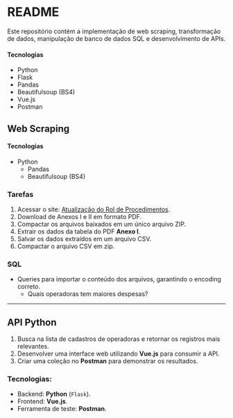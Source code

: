 # README

Este repositório contém a implementação de web scraping, transformação de dados, manipulação de banco de dados SQL e desenvolvimento de APIs.

#### Tecnologias
- Python
- Flask
- Pandas
- Beautifulsoup (BS4)
- Vue.js
- Postman

## **Web Scraping**

#### Tecnologias
- Python
  - Pandas
  - Beautifulsoup (BS4)

### **Tarefas**
1. Acessar o site: [Atualização do Rol de Procedimentos](https://www.gov.br/ans/pt-br/acesso-a-informacao/participacao-da-sociedade/atualizacao-do-rol-de-procedimentos).
2. Download de Anexos I e II em formato PDF.
3. Compactar os arquivos baixados em um único arquivo ZIP.
4. Extrair os dados da tabela do PDF **Anexo I**.
5. Salvar os dados extraídos em um arquivo CSV.
6. Compactar o arquivo CSV em zip.

### **SQL**
- Queries para importar o conteúdo dos arquivos, garantindo o encoding correto.
   - Quais operadoras tem maiores despesas?

---

## **API Python**

1. Busca na lista de cadastros de operadoras e retornar os registros mais relevantes.
2. Desenvolver uma interface web utilizando **Vue.js** para consumir a API.
3. Criar uma coleção no **Postman** para demonstrar os resultados.

### **Tecnologias:**
  - Backend: **Python** (`Flask`).
  - Frontend: **Vue.js**.
  - Ferramenta de teste: **Postman**.
